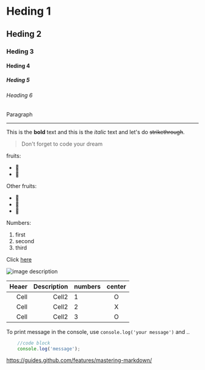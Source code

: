 # Heding 1

## Heding 2

### Heding 3

#### Heding 4

##### Heding 5

###### Heading 6

Paragraph

<!-- Line under bar 3 tiems-->

---

<!--Text attribute -->

This is the **bold** text and this is the _italic_ text
and let's do ~~strikethrough~~.

<!-- Quote -->

> Don't forget to code your dream

<!-- Bullet list -->

fruits:

- 🍉
- 🍊

Other fruits:

- 🍋
- 🍌
- 🍍

<!-- Numbered list -->

Numbers:

1. first
2. second
3. third

<!--Link -->

Click [here](http://academy.dream-coding.com/)

<!--Image -->

![image description](https://user-images.githubusercontent.com/61736137/102153953-b2881000-3ebb-11eb-9581-7026bc8e169e.jpg)

<!--Table -->

| Heaer | Description | numbers | center |
| ----: | ----------: | :------ | :----: |
|  Cell |       Cell2 | 1       |   O    |
|  Cell |       Cell2 | 2       |   X    |
|  Cell |       Cell2 | 3       |   O    |

<!-- Code -->

To print message in the console, use `console.log('your message')` and ..

```javaScript
    //code block
    console.log('message');
```

https://guides.github.com/features/mastering-markdown/
